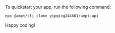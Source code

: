 To quickstart your app, run the following command: 

```bash
npx @ampt/cli clone yipqing244661/ampt-api
```

Happy coding!